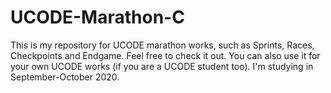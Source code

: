 # UCODE-Marathon-C
This is my repository for UCODE marathon works, such as Sprints, Races, Checkpoints and Endgame. Feel free to check it out. You can also use it for your own UCODE works (if you are a UCODE student too). I'm studying in September-October 2020.
